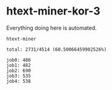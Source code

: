 # htext-miner-kor-3

Everything doing here is automated.

```
htext-miner

total: 2731/4514 (60.50066459902526%)

job0: 486
job1: 482
job2: 690
job3: 535
job4: 538
```